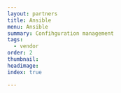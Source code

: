 ```yaml
---
layout: partners
title: Ansible
menu: Ansible
summary: Confihguration management
tags:
  - vendor
order: 2
thumbnail:
headimage:
index: true

---
```

